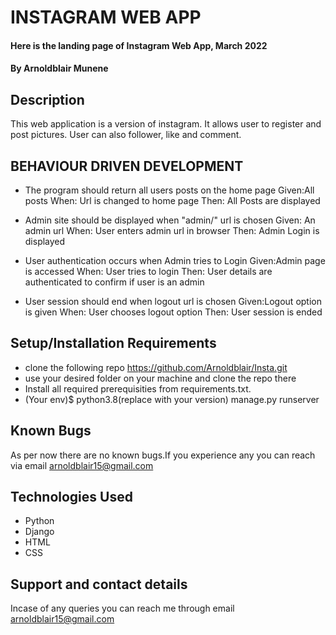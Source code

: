 # INSTAGRAM WEB APP
#### Here is the landing page of Instagram Web App, March 2022
#### By **Arnoldblair Munene**
## Description
This web application is a version of instagram. It allows user to register and post pictures. User can also follower, like and comment.
## BEHAVIOUR DRIVEN DEVELOPMENT

* The program should return all users posts on the home page
Given:All posts
When: Url is changed to home page
Then: All Posts are displayed

* Admin site should be displayed when "admin/" url is chosen
Given: An admin url
When: User enters admin url in browser
Then: Admin Login is displayed

* User authentication occurs when Admin tries to Login
Given:Admin page is accessed
When: User tries to login
Then: User details are authenticated to confirm if user is an admin

* User session should end when logout url is chosen
Given:Logout option is given
When: User chooses logout option
Then: User session is ended

## Setup/Installation Requirements
* clone the following repo https://github.com/Arnoldblair/Insta.git
* use your desired folder on your machine and clone
the repo there
* Install all required prerequisities from requirements.txt.
* (Your env)$ python3.8(replace with your version) manage.py runserver

## Known Bugs
 As per now there are no known bugs.If you experience any you can reach via email arnoldblair15@gmail.com
## Technologies Used
* Python 
* Django
* HTML
* CSS
## Support and contact details
Incase of any queries you can reach me through email arnoldblair15@gmail.com
